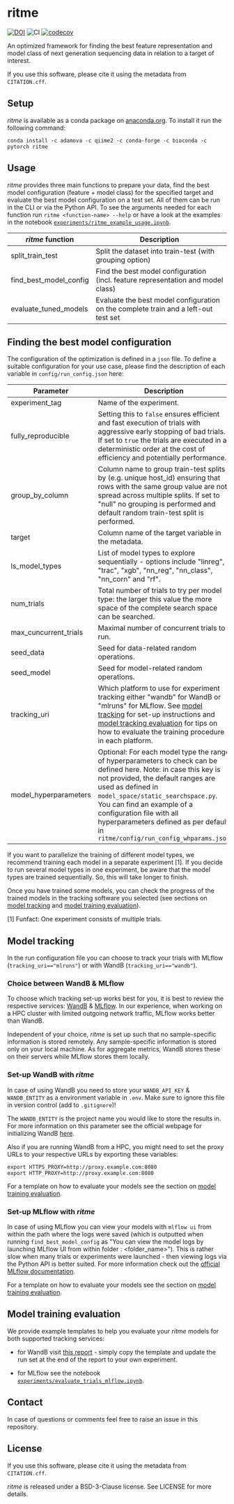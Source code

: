 # ritme
[![DOI](https://zenodo.org/badge/601045059.svg)](https://doi.org/10.5281/zenodo.14149081)
![CI](https://github.com/adamovanja/ritme/actions/workflows/ci.yml/badge.svg)
[![codecov](https://codecov.io/gh/adamovanja/ritme/graph/badge.svg?token=VQ4D7FXMCB)](https://codecov.io/gh/adamovanja/ritme)

An optimized framework for finding the best feature representation and model class of next generation sequencing data in relation to a target of interest.

If you use this software, please cite it using the metadata from `CITATION.cff`.

## Setup
*ritme* is available as a conda package on [anaconda.org](https://anaconda.org/adamova/ritme). To install it run the following command:

```shell
conda install -c adamova -c qiime2 -c conda-forge -c bioconda -c pytorch ritme
```

## Usage
*ritme* provides three main functions to prepare your data, find the best model configuration (feature + model class) for the specified target and evaluate the best model configuration on a test set. All of them can be run in the CLI or via the Python API. To see the arguments needed for each function run `ritme <function-name> --help` or have a look at the examples in the notebook [`experiments/ritme_example_usage.ipynb`](https://github.com/adamovanja/ritme/blob/main/experiments/ritme_example_usage.ipynb).

| *ritme* function       | Description                                                                      |
|------------------------|----------------------------------------------------------------------------------|
| split_train_test       | Split the dataset into train-test (with grouping option)                         |
| find_best_model_config | Find the best model configuration (incl. feature representation and model class) |
| evaluate_tuned_models  | Evaluate the best model configuration on the complete train and a left-out test set                     |

## Finding the best model configuration
The configuration of the optimization is defined in a `json` file. To define a suitable configuration for your use case, please find the description of each variable in `config/run_config.json` here:

| Parameter             | Description                                                                                                                                                                                                                                                                                                                                                |
|-----------------------|------------------------------------------------------------------------------------------------------------------------------------------------------------------------------------------------------------------------------------------------------------------------------------------------------------------------------------------------------------|
| experiment_tag        | Name of the experiment.                                                                                                                                                                                                                                                                                                                                    |
| fully_reproducible | Setting this to `false` ensures efficient and fast execution of trials with aggressive early stopping of bad trials. If set to `true` the trials are executed in a deterministic order at the cost of efficiency and potentially performance.
| group_by_column       | Column name to group train-test splits by (e.g. unique host_id) ensuring that rows with the same group value are not spread across multiple splits. If set to "null" no grouping is performed and default random train-test split is performed.                                                                                                            |
| target                | Column name of the target variable in the metadata.                                                                                                                                                                                                                                                                                                        |
| ls_model_types        | List of model types to explore sequentially - options include "linreg", "trac", "xgb", "nn_reg", "nn_class", "nn_corn" and "rf".                                                                                                                                                                                                                           |
| num_trials            | Total number of trials to try per model type: the larger this value the more space of the complete search space can be searched.                                                                                                                                                                                                                           |
| max_cuncurrent_trials | Maximal number of concurrent trials to run.                                                                                                                                                                                                                                                                                                                |
| seed_data             | Seed for data-related random operations.                                                                                                                                                                                                                                                                                                                   |
| seed_model            | Seed for model-related random operations.                                                                                                                                                                                                                                                                                                                  |                                                                                                                                                                                                                                                                                                      |
| tracking_uri          | Which platform to use for experiment tracking either "wandb" for WandB or "mlruns" for MLflow. See  [model tracking](#model-tracking) for set-up instructions and [model tracking evaluation](#model-tracking-evaluation) for tips on how to evaluate the training procedure in each platform.                                                                                                                                                                                             |
| model_hyperparameters | Optional: For each model type the range of hyperparameters to check can be defined here. Note: in case this key is not provided, the default ranges are used as defined in `model_space/static_searchspace.py`. You can find an example of a configuration file with all hyperparameters defined as per default in `ritme/config/run_config_whparams.json` |

If you want to parallelize the training of different model types, we recommend training each model in a separate experiment [1]. If you decide to run several model types in one experiment, be aware that the model types are trained sequentially. So, this will take longer to finish.

Once you have trained some models, you can check the progress of the trained models in the tracking software you selected (see sections on [model tracking](#model-tracking) and [model training evaluation](#model-training-evaluation)).

[1] Funfact: One experiment consists of multiple trials.

## Model tracking
In the run configuration file you can choose to track your trials with MLflow (`tracking_uri=="mlruns"`) or with WandB (`tracking_uri=="wandb"`).

### Choice between WandB & MLflow
To choose which tracking set-up works best for you, it is best to review the respective services: [WandB](https://docs.wandb.ai/) & [MLflow](https://mlflow.org/). In our experience, when working on a HPC cluster with limited outgoing network traffic, MLflow works better than WandB.

Independent of your choice, *ritme* is set up such that no sample-specific information is stored remotely. Any sample-specific information is stored only on your local machine. As for aggregate metrics, WandB stores these on their servers while MLflow stores them locally.

### Set-up WandB with *ritme*
In case of using WandB you need to store your `WANDB_API_KEY` & `WANDB_ENTITY` as a environment variable in `.env`. Make sure to ignore this file in version control (add to `.gitignore`)!

The `WANDB_ENTITY` is the project name you would like to store the results in. For more information on this parameter see the official webpage for initializing WandB [here](https://docs.wandb.ai/ref/python/init).

Also if you are running WandB from a HPC, you might need to set the proxy URLs to your respective URLs by exporting these variables:
```
export HTTPS_PROXY=http://proxy.example.com:8080
export HTTP_PROXY=http://proxy.example.com:8080
```
For a template on how to evaluate your models see the section on [model training evaluation](#model-training-evaluation).

### Set-up MLflow with *ritme*
In case of using MLflow you can view your models with `mlflow ui` from within the path where the logs were saved (which is outputted when running `find_best_model_config` as "You can view the model logs by launching MLflow UI from within folder : <folder_name>"). This is rather slow when many trials or experiments were launched - then viewing logs via the Python API is better suited. For more information check out the [official MLflow documentation](https://mlflow.org/docs/latest/index.html).

For a template on how to evaluate your models see the section on [model training evaluation](#model-training-evaluation).

## Model training evaluation
We provide example templates to help you evaluate your *ritme* models for both supported tracking services:
* for WandB visit [this report](https://wandb.ai/ritme/trials_wandb/reports/Template-for-ritme-training-evaluation--VmlldzoxMzE1MTQ5MQ?accessToken=2yuzgiu4ke2r3ky5c894nnygguse8xh9mt5ky3g7p43mcirbmhv504ruipny54l5) - simply copy the template and update the run set at the end of the report to your own experiment.

* for MLflow see the notebook [`experiments/evaluate_trials_mlflow.ipynb`](https://github.com/adamovanja/ritme/blob/main/experiments/evaluate_trials_mlflow.ipynb).

## Contact
In case of questions or comments feel free to raise an issue in this repository.

## License
If you use this software, please cite it using the metadata from `CITATION.cff`.

*ritme* is released under a BSD-3-Clause license. See LICENSE for more details.
